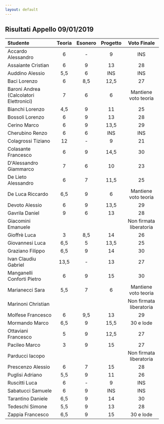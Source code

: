 ```yaml
---
layout: default
---
```


Risultati Appello 09/01/2019
----------------------------------------

| Studente                                | Teoria | Esonero | Progetto |       Voto Finale       |
| :-------------------------------------- | :----: | :-----: | :------: | :---------------------: |
| Accardo Alessandro                      |   6    |    -    |    9     |           INS           |
| Assaiante Cristian                      |   6    |    9    |    13    |           28            |
| Auddino Alessio                         |  5,5   |    6    |   INS    |           INS           |
| Baci Lorenzo                            |   6    |   8,5   |   12,5   |           27            |
| Baroni Andrea (Calcolatori Elettronici) |   7    |    6    |    6     |  Mantiene voto teoria   |
| Bianchi Lorenzo                         |  4,5   |    9    |    11    |           25            |
| Bossoli Lorenzo                         |   6    |    9    |    13    |           28            |
| Cerino Marco                            |   6    |    9    |   13,5   |           29            |
| Cherubino Renzo                         |   6    |    6    |   INS    |           INS           |
| Colagrossi Tiziano                      |   12   |    -    |    9     |           21            |
| Colasante Francesco                     |   6    |    9    |   14,5   |           30            |
| D'Alessandro Giammarco                  |   7    |    6    |    10    |           23            |
| De Lieto Alessandro                     |   6    |    7    |   11,5   |           25            |
| De Luca Riccardo                        |  6,5   |    9    |    6     |  Mantiene voto teoria   |
| Devoto Alessio                          |   6    |    9    |   13,5   |           29            |
| Gavrila Daniel                          |   9    |    6    |    13    |           28            |
| Giacomini Emanuele                      |        |         |          | Non firmata liberatoria |
| Gioffrè Luca                            |   3    |   8,5   |    14    |           26            |
| Giovannesi Luca                         |  6,5   |    5    |   13,5   |           25            |
| Graziano Filippo                        |  6,5   |    9    |    14    |           30            |
| Ivan Claudiu Gabriel                    |  13,5  |    -    |    13    |           27            |
| Manganelli Conforti Pietro              |   6    |    9    |    15    |           30            |
| Marianecci Sara                         |  5,5   |    7    |    6     |  Mantiene voto teoria   |
| Marinoni Christian                      |        |         |          | Non firmata liberatoria |
| Molfese Francesco                       |   6    |   9,5   |    13    |           29            |
| Mormando Marco                          |  6,5   |    9    |   15,5   |        30 e lode        |
| Ottaviani Francesco                     |   5    |    9    |   12,5   |           27            |
| Pacileo Marco                           |   3    |    9    |    15    |           27            |
| Parducci Iacopo                         |        |         |          | Non firmata liberatoria |
| Prescenzo Alessio                       |   6    |    7    |    15    |           28            |
| Puglisi Adriano                         |  5,5   |    9    |    11    |           26            |
| Ruscitti Luca                           |   6    |    -    |    9     |           INS           |
| Sabatucci Samuele                       |   6    |    9    |   INS    |           INS           |
| Tarantino Daniele                       |  6,5   |    9    |    14    |           30            |
| Tedeschi Simone                         |  5,5   |    9    |    13    |           28            |
| Zappia Francesco                        |  6,5   |    9    |    15    |        30 e lode        |
